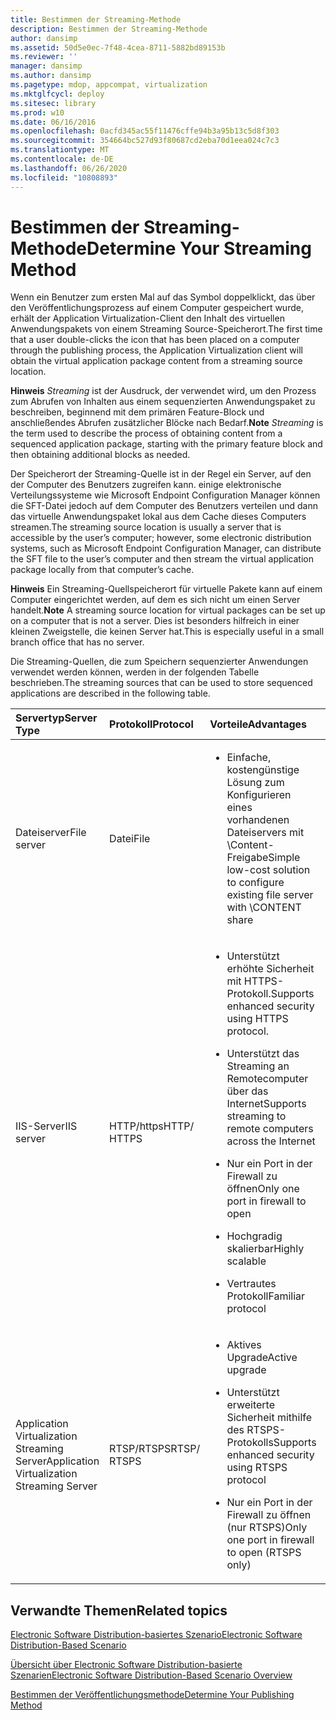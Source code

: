 ```yaml
---
title: Bestimmen der Streaming-Methode
description: Bestimmen der Streaming-Methode
author: dansimp
ms.assetid: 50d5e0ec-7f48-4cea-8711-5882bd89153b
ms.reviewer: ''
manager: dansimp
ms.author: dansimp
ms.pagetype: mdop, appcompat, virtualization
ms.mktglfcycl: deploy
ms.sitesec: library
ms.prod: w10
ms.date: 06/16/2016
ms.openlocfilehash: 0acfd345ac55f11476cffe94b3a95b13c5d8f303
ms.sourcegitcommit: 354664bc527d93f80687cd2eba70d1eea024c7c3
ms.translationtype: MT
ms.contentlocale: de-DE
ms.lasthandoff: 06/26/2020
ms.locfileid: "10808893"
---
```

# <span data-ttu-id="c1cca-103">Bestimmen der Streaming-Methode</span><span class="sxs-lookup"><span data-stu-id="c1cca-103">Determine Your Streaming Method</span></span>


<span data-ttu-id="c1cca-104">Wenn ein Benutzer zum ersten Mal auf das Symbol doppelklickt, das über den Veröffentlichungsprozess auf einem Computer gespeichert wurde, erhält der Application Virtualization-Client den Inhalt des virtuellen Anwendungspakets von einem Streaming Source-Speicherort.</span><span class="sxs-lookup"><span data-stu-id="c1cca-104">The first time that a user double-clicks the icon that has been placed on a computer through the publishing process, the Application Virtualization client will obtain the virtual application package content from a streaming source location.</span></span>

<span data-ttu-id="c1cca-105">**Hinweis** 
 *Streaming* ist der Ausdruck, der verwendet wird, um den Prozess zum Abrufen von Inhalten aus einem sequenzierten Anwendungspaket zu beschreiben, beginnend mit dem primären Feature-Block und anschließendes Abrufen zusätzlicher Blöcke nach Bedarf.</span><span class="sxs-lookup"><span data-stu-id="c1cca-105">**Note**
*Streaming* is the term used to describe the process of obtaining content from a sequenced application package, starting with the primary feature block and then obtaining additional blocks as needed.</span></span>

 

<span data-ttu-id="c1cca-106">Der Speicherort der Streaming-Quelle ist in der Regel ein Server, auf den der Computer des Benutzers zugreifen kann. einige elektronische Verteilungssysteme wie Microsoft Endpoint Configuration Manager können die SFT-Datei jedoch auf dem Computer des Benutzers verteilen und dann das virtuelle Anwendungspaket lokal aus dem Cache dieses Computers streamen.</span><span class="sxs-lookup"><span data-stu-id="c1cca-106">The streaming source location is usually a server that is accessible by the user’s computer; however, some electronic distribution systems, such as Microsoft Endpoint Configuration Manager, can distribute the SFT file to the user’s computer and then stream the virtual application package locally from that computer’s cache.</span></span>

<span data-ttu-id="c1cca-107">**Hinweis**  Ein Streaming-Quellspeicherort für virtuelle Pakete kann auf einem Computer eingerichtet werden, auf dem es sich nicht um einen Server handelt.</span><span class="sxs-lookup"><span data-stu-id="c1cca-107">**Note** A streaming source location for virtual packages can be set up on a computer that is not a server.</span></span> <span data-ttu-id="c1cca-108">Dies ist besonders hilfreich in einer kleinen Zweigstelle, die keinen Server hat.</span><span class="sxs-lookup"><span data-stu-id="c1cca-108">This is especially useful in a small branch office that has no server.</span></span>

 

<span data-ttu-id="c1cca-109">Die Streaming-Quellen, die zum Speichern sequenzierter Anwendungen verwendet werden können, werden in der folgenden Tabelle beschrieben.</span><span class="sxs-lookup"><span data-stu-id="c1cca-109">The streaming sources that can be used to store sequenced applications are described in the following table.</span></span>

<table>
<colgroup>
<col width="20%" />
<col width="20%" />
<col width="20%" />
<col width="20%" />
<col width="20%" />
</colgroup>
<thead>
<tr class="header">
<th align="left"><span data-ttu-id="c1cca-110">Servertyp</span><span class="sxs-lookup"><span data-stu-id="c1cca-110">Server Type</span></span></th>
<th align="left"><span data-ttu-id="c1cca-111">Protokoll</span><span class="sxs-lookup"><span data-stu-id="c1cca-111">Protocol</span></span></th>
<th align="left"><span data-ttu-id="c1cca-112">Vorteile</span><span class="sxs-lookup"><span data-stu-id="c1cca-112">Advantages</span></span></th>
<th align="left"><span data-ttu-id="c1cca-113">Nachteile</span><span class="sxs-lookup"><span data-stu-id="c1cca-113">Disadvantages</span></span></th>
<th align="left"><span data-ttu-id="c1cca-114">Links</span><span class="sxs-lookup"><span data-stu-id="c1cca-114">Links</span></span></th>
</tr>
</thead>
<tbody>
<tr class="odd">
<td align="left"><p><span data-ttu-id="c1cca-115">Dateiserver</span><span class="sxs-lookup"><span data-stu-id="c1cca-115">File server</span></span></p></td>
<td align="left"><p><span data-ttu-id="c1cca-116">Datei</span><span class="sxs-lookup"><span data-stu-id="c1cca-116">File</span></span></p></td>
<td align="left"><ul>
<li><p><span data-ttu-id="c1cca-117">Einfache, kostengünstige Lösung zum Konfigurieren eines vorhandenen Dateiservers mit \Content-Freigabe</span><span class="sxs-lookup"><span data-stu-id="c1cca-117">Simple low-cost solution to configure existing file server with \CONTENT share</span></span></p></li>
</ul></td>
<td align="left"><ul>
<li><p><span data-ttu-id="c1cca-118">Kein aktives Upgrade</span><span class="sxs-lookup"><span data-stu-id="c1cca-118">No active upgrade</span></span></p></li>
</ul></td>
<td align="left"><p><a href="how-to-configure-the-file-server.md" data-raw-source="[How to Configure the File Server](how-to-configure-the-file-server.md)"><span data-ttu-id="c1cca-119">So konfigurieren Sie den Dateiserver</span><span class="sxs-lookup"><span data-stu-id="c1cca-119">How to Configure the File Server</span></span></a></p></td>
</tr>
<tr class="even">
<td align="left"><p><span data-ttu-id="c1cca-120">IIS-Server</span><span class="sxs-lookup"><span data-stu-id="c1cca-120">IIS server</span></span></p></td>
<td align="left"><p><span data-ttu-id="c1cca-121">HTTP/https</span><span class="sxs-lookup"><span data-stu-id="c1cca-121">HTTP/ HTTPS</span></span></p></td>
<td align="left"><ul>
<li><p><span data-ttu-id="c1cca-122">Unterstützt erhöhte Sicherheit mit HTTPS-Protokoll.</span><span class="sxs-lookup"><span data-stu-id="c1cca-122">Supports enhanced security using HTTPS protocol.</span></span></p></li>
<li><p><span data-ttu-id="c1cca-123">Unterstützt das Streaming an Remotecomputer über das Internet</span><span class="sxs-lookup"><span data-stu-id="c1cca-123">Supports streaming to remote computers across the Internet</span></span></p></li>
<li><p><span data-ttu-id="c1cca-124">Nur ein Port in der Firewall zu öffnen</span><span class="sxs-lookup"><span data-stu-id="c1cca-124">Only one port in firewall to open</span></span></p></li>
<li><p><span data-ttu-id="c1cca-125">Hochgradig skalierbar</span><span class="sxs-lookup"><span data-stu-id="c1cca-125">Highly scalable</span></span></p></li>
<li><p><span data-ttu-id="c1cca-126">Vertrautes Protokoll</span><span class="sxs-lookup"><span data-stu-id="c1cca-126">Familiar protocol</span></span></p></li>
</ul></td>
<td align="left"><ul>
<li><p><span data-ttu-id="c1cca-127">IIS muss verwaltet werden</span><span class="sxs-lookup"><span data-stu-id="c1cca-127">Need to manage IIS</span></span></p></li>
<li><p><span data-ttu-id="c1cca-128">Kein aktives Upgrade</span><span class="sxs-lookup"><span data-stu-id="c1cca-128">No active upgrade</span></span></p></li>
</ul></td>
<td align="left"><p><a href="how-to-configure-the-server-for-iis.md" data-raw-source="[How to Configure the Server for IIS](how-to-configure-the-server-for-iis.md)"><span data-ttu-id="c1cca-129">So konfigurieren Sie den Server für IIS</span><span class="sxs-lookup"><span data-stu-id="c1cca-129">How to Configure the Server for IIS</span></span></a></p></td>
</tr>
<tr class="odd">
<td align="left"><p><span data-ttu-id="c1cca-130">Application Virtualization Streaming Server</span><span class="sxs-lookup"><span data-stu-id="c1cca-130">Application Virtualization Streaming Server</span></span></p></td>
<td align="left"><p><span data-ttu-id="c1cca-131">RTSP/RTSPS</span><span class="sxs-lookup"><span data-stu-id="c1cca-131">RTSP/ RTSPS</span></span></p></td>
<td align="left"><ul>
<li><p><span data-ttu-id="c1cca-132">Aktives Upgrade</span><span class="sxs-lookup"><span data-stu-id="c1cca-132">Active upgrade</span></span></p></li>
<li><p><span data-ttu-id="c1cca-133">Unterstützt erweiterte Sicherheit mithilfe des RTSPS-Protokolls</span><span class="sxs-lookup"><span data-stu-id="c1cca-133">Supports enhanced security using RTSPS protocol</span></span></p></li>
<li><p><span data-ttu-id="c1cca-134">Nur ein Port in der Firewall zu öffnen (nur RTSPS)</span><span class="sxs-lookup"><span data-stu-id="c1cca-134">Only one port in firewall to open (RTSPS only)</span></span></p></li>
</ul></td>
<td align="left"><ul>
<li><p><span data-ttu-id="c1cca-135">Duale Infrastruktur</span><span class="sxs-lookup"><span data-stu-id="c1cca-135">Dual infrastructure</span></span></p></li>
<li><p><span data-ttu-id="c1cca-136">Server Verwaltungsanforderung</span><span class="sxs-lookup"><span data-stu-id="c1cca-136">Server administration requirement</span></span></p></li>
</ul></td>
<td align="left"><p><a href="how-to-configure-the-application-virtualization-management-servers.md" data-raw-source="[How to Configure the Application Virtualization Management Servers](how-to-configure-the-application-virtualization-management-servers.md)"><span data-ttu-id="c1cca-137">So konfigurieren Sie Anwendung Virtualisierung Management Server</span><span class="sxs-lookup"><span data-stu-id="c1cca-137">How to Configure the Application Virtualization Management Servers</span></span></a></p></td>
</tr>
</tbody>
</table>

 

## <span data-ttu-id="c1cca-138">Verwandte Themen</span><span class="sxs-lookup"><span data-stu-id="c1cca-138">Related topics</span></span>


[<span data-ttu-id="c1cca-139">Electronic Software Distribution-basiertes Szenario</span><span class="sxs-lookup"><span data-stu-id="c1cca-139">Electronic Software Distribution-Based Scenario</span></span>](electronic-software-distribution-based-scenario.md)

[<span data-ttu-id="c1cca-140">Übersicht über Electronic Software Distribution-basierte Szenarien</span><span class="sxs-lookup"><span data-stu-id="c1cca-140">Electronic Software Distribution-Based Scenario Overview</span></span>](electronic-software-distribution-based-scenario-overview.md)

[<span data-ttu-id="c1cca-141">Bestimmen der Veröffentlichungsmethode</span><span class="sxs-lookup"><span data-stu-id="c1cca-141">Determine Your Publishing Method</span></span>](determine-your-publishing-method.md)

 

 





